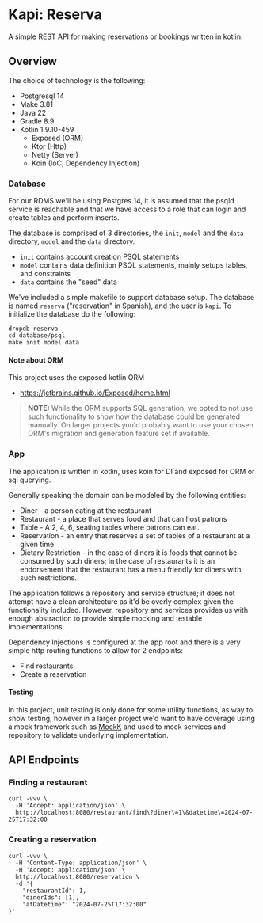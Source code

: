 # Kapi: Reserva

A simple REST API for making reservations or bookings written in kotlin.

## Overview

The choice of technology is the following:

  * Postgresql 14
  * Make 3.81
  * Java 22
  * Gradle 8.9
  * Kotlin 1.9.10-459
      * Exposed (ORM)
      * Ktor (Http)
      * Netty (Server)
      * Koin (IoC, Dependency Injection)

### Database

For our RDMS we'll be using Postgres 14, it is assumed that the psqld service is reachable and that we have access to 
a role that can login and create tables and perform inserts.

The database is comprised of 3 directories, the `init`, `model` and the `data` directory, `model` and the `data` directory.

  * `init` contains account creation PSQL statements
  * `model` contains data definition PSQL statements, mainly setups tables, and constraints
  * `data` contains the "seed" data

We've included a simple makefile to support database setup. The database is named `reserva` ("reservation" in Spanish), 
and the user is `kapi`. To initialize the database do the following:

```shell
dropdb reserva
cd database/psql
make init model data
```

#### Note about ORM

This project uses the exposed kotlin ORM

  * https://jetbrains.github.io/Exposed/home.html

> **NOTE:** While the ORM supports SQL generation, we opted to not use such functionality to show how the database could be 
generated manually. On larger projects you'd probably want to use your chosen ORM's migration and generation feature
> set if available.

### App

The application is written in kotlin, uses koin for DI and exposed for ORM or sql querying.

Generally speaking the domain can be modeled by the following entities:

  * Diner - a person eating at the restaurant
  * Restaurant - a place that serves food and that can host patrons
  * Table - A 2, 4, 6, seating tables where patrons can eat.
  * Reservation - an entry that reserves a set of tables of a restaurant at a given time
  * Dietary Restriction - in the case of diners it is foods that cannot be consumed by such diners; in the case of
    restaurants it is an endorsement that the restaurant has a menu friendly for diners with such restrictions.

The application follows a repository and service structure; it does not attempt have a clean architecture as it'd be 
overly complex given the functionality included. However, repository and services provides us with enough abstraction
to provide simple mocking and testable implementations.

Dependency Injections is configured at the app root and there is a very simple http routing functions to allow 
for 2 endpoints:

  * Find restaurants
  * Create a reservation

#### Testing

In this project, unit testing is only done for some utility functions, as way to show testing, however in a larger
project we'd want to have coverage using a mock framework such as [MockK](https://mockk.io) and used to mock 
services and repository to validate underlying implementation.

## API Endpoints

### Finding a restaurant

```shell
curl -vvv \
  -H 'Accept: application/json' \
  http://localhost:8080/restaurant/find\?diner\=1\&datetime\=2024-07-25T17:32:00 
```

### Creating a reservation

```shell
curl -vvv \
  -H 'Content-Type: application/json' \
  -H 'Accept: application/json' \
  http://localhost:8080/reservation \
  -d '{
    "restaurantId": 1,
    "dinerIds": [1],
    "atDatetime": "2024-07-25T17:32:00"
}'
```




